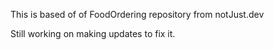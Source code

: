 This is based of of FoodOrdering repository from notJust.dev

Still working on making updates to fix it.
